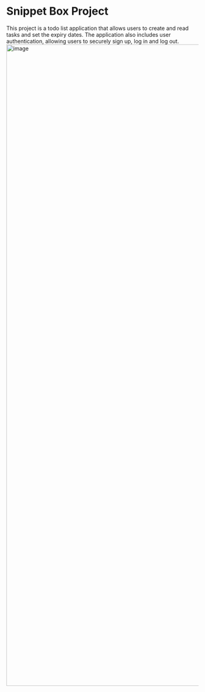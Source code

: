 # Snippet Box Project
This project is a todo list application that allows users to create and read tasks and set the expiry dates. The application also includes user authentication, allowing users to securely sign up, log in and log out.
<img width="1679" alt="image" src="https://user-images.githubusercontent.com/54394527/234704928-f2851978-3947-4188-b71e-3b369a60180e.png">
